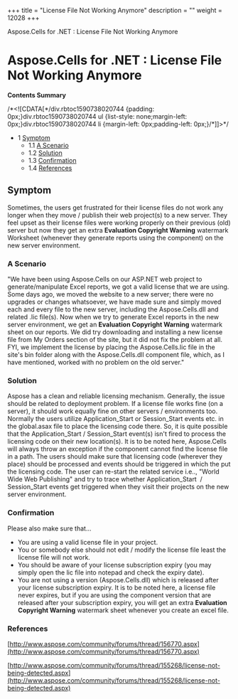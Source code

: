 +++
title = "License File Not Working Anymore" 
description = "" 
weight = 12028 
+++

Aspose.Cells for .NET : License File Not Working Anymore  

# Aspose.Cells for .NET : License File Not Working Anymore


**Contents Summary**

/\*<!\[CDATA\[\*/div.rbtoc1590738020744 {padding: 0px;}div.rbtoc1590738020744 ul {list-style: none;margin-left: 0px;}div.rbtoc1590738020744 li {margin-left: 0px;padding-left: 0px;}/\*\]\]>\*/

*   1 [Symptom](#LicenseFileNotWorkingAnymore-Symptom)
    *   1.1 [A Scenario](#LicenseFileNotWorkingAnymore-AScenario)
    *   1.2 [Solution](#LicenseFileNotWorkingAnymore-Solution)
    *   1.3 [Confirmation](#LicenseFileNotWorkingAnymore-Confirmation)
    *   1.4 [References](#LicenseFileNotWorkingAnymore-References)

## Symptom

Sometimes, the users get frustrated for their license files do not work any longer when they move / publish their web project(s) to a new server. They feel upset as their license files were working properly on their previous (old) server but now they get an extra **Evaluation Copyright Warning** watermark Worksheet (whenever they generate reports using the component) on the new server environment.

### A Scenario

"We have been using Aspose.Cells on our ASP.NET web project to generate/manipulate Excel reports, we got a valid license that we are using. Some days ago, we moved the website to a new server; there were no upgrades or changes whatsoever, we have made sure and simply moved each and every file to the new server, including the Aspose.Cells.dll and related .lic file(s). Now when we try to generate Excel reports in the new server environment, we get an **Evaluation Copyright Warning** watermark sheet on our reports. We did try downloading and installing a new license file from My Orders section of the site, but it did not fix the problem at all. FYI, we implement the license by placing the Aspose.Cells.lic file in the site's bin folder along with the Aspose.Cells.dll component file, which, as I have mentioned, worked with no problem on the old server."

### Solution

Aspose has a clean and reliable licensing mechanism. Generally, the issue should be related to deployment problem. If a license file works fine (on a server), it should work equally fine on other servers / environments too. Normally the users utilize Application\_Start or Session\_Start events etc. in the global.asax file to place the licensing code there. So, it is quite possible that the Application\_Start / Session\_Start event(s) isn't fired to process the licensing code on their new location(s). It is to be noted here, Aspose.Cells will always throw an exception if the component cannot find the license file in a path. The users should make sure that licensing code (wherever they place) should be processed and events should be triggered in which the put the licensing code. The user can re-start the related service i.e.., "World Wide Web Publishing" and try to trace whether Application\_Start  / Session\_Start events get triggered when they visit their projects on the new server environment.

### Confirmation

Please also make sure that…

*   You are using a valid license file in your project.
*   You or somebody else should not edit / modify the license file least the license file will not work.
*   You should be aware of your license subscription expiry (you may simply open the lic file into notepad and check the expiry date).
*   You are not using a version (Aspose.Cells.dll) which is released after your license subscription expiry. It is to be noted here, a license file never expires, but if you are using the component version that are released after your subscription expiry, you will get an extra **Evaluation Copyright Warning** watermark sheet whenever you create an excel file.

### References

[http://www.aspose.com/community/forums/thread/156770.aspx](http://www.aspose.com/community/forums/thread/156770.aspx)

[http://www.aspose.com/community/forums/thread/155268/license-not-being-detected.aspx](http://www.aspose.com/community/forums/thread/155268/license-not-being-detected.aspx)  


